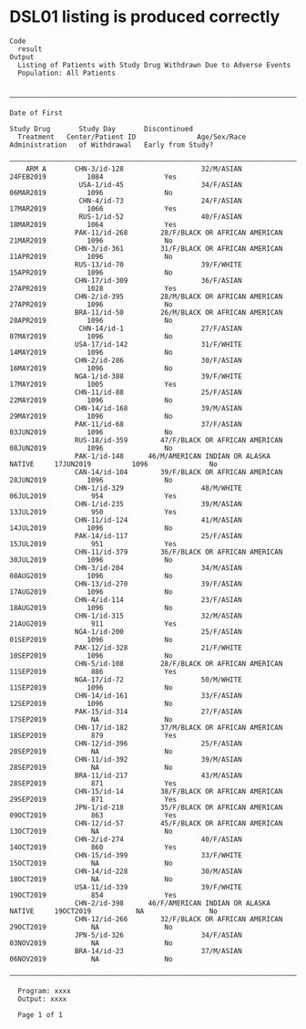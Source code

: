 # DSL01 listing is produced correctly

    Code
      result
    Output
      Listing of Patients with Study Drug Withdrawn Due to Adverse Events
      Population: All Patients
      
      ——————————————————————————————————————————————————————————————————————————————————————————————————————————————————————————
                                                                              Date of First                                     
                                                                                Study Drug       Study Day       Discontinued   
      Treatment   Center/Patient ID               Age/Sex/Race                Administration   of Withdrawal   Early from Study?
      ——————————————————————————————————————————————————————————————————————————————————————————————————————————————————————————
        ARM A       CHN-3/id-128                   32/M/ASIAN                   24FEB2019          1084               Yes       
                     USA-1/id-45                   34/F/ASIAN                   06MAR2019          1096               No        
                     CHN-4/id-73                   24/F/ASIAN                   17MAR2019          1066               Yes       
                     RUS-1/id-52                   40/F/ASIAN                   18MAR2019          1064               Yes       
                    PAK-11/id-268        28/F/BLACK OR AFRICAN AMERICAN         21MAR2019          1096               No        
                    CHN-3/id-361         31/F/BLACK OR AFRICAN AMERICAN         11APR2019          1096               No        
                    RUS-13/id-70                   39/F/WHITE                   15APR2019          1096               No        
                    CHN-17/id-309                  36/F/ASIAN                   27APR2019          1028               Yes       
                    CHN-2/id-395         28/M/BLACK OR AFRICAN AMERICAN         27APR2019          1096               No        
                    BRA-11/id-50         26/M/BLACK OR AFRICAN AMERICAN         28APR2019          1096               No        
                     CHN-14/id-1                   27/F/ASIAN                   07MAY2019          1096               No        
                    USA-17/id-142                  31/F/WHITE                   14MAY2019          1096               No        
                    CHN-2/id-286                   30/F/ASIAN                   16MAY2019          1096               No        
                    NGA-1/id-388                   39/F/WHITE                   17MAY2019          1005               Yes       
                    CHN-11/id-88                   25/F/ASIAN                   22MAY2019          1096               No        
                    CHN-14/id-168                  39/M/ASIAN                   29MAY2019          1096               No        
                    PAK-11/id-68                   37/F/ASIAN                   03JUN2019          1096               No        
                    RUS-18/id-359        47/F/BLACK OR AFRICAN AMERICAN         08JUN2019          1096               No        
                    PAK-1/id-148      46/M/AMERICAN INDIAN OR ALASKA NATIVE     17JUN2019          1096               No        
                    CAN-14/id-104        39/F/BLACK OR AFRICAN AMERICAN         28JUN2019          1096               No        
                    CHN-1/id-329                   48/M/WHITE                   06JUL2019           954               Yes       
                    CHN-1/id-235                   39/M/ASIAN                   13JUL2019           950               Yes       
                    CHN-11/id-124                  41/M/ASIAN                   14JUL2019          1096               No        
                    PAK-14/id-117                  25/F/ASIAN                   15JUL2019           951               Yes       
                    CHN-11/id-379        36/F/BLACK OR AFRICAN AMERICAN         30JUL2019          1096               No        
                    CHN-3/id-204                   34/M/ASIAN                   08AUG2019          1096               No        
                    CHN-13/id-270                  39/F/ASIAN                   17AUG2019          1096               No        
                    CHN-4/id-114                   23/F/ASIAN                   18AUG2019          1096               No        
                    CHN-1/id-315                   32/M/ASIAN                   21AUG2019           911               Yes       
                    NGA-1/id-200                   25/F/ASIAN                   01SEP2019          1096               No        
                    PAK-12/id-328                  21/F/WHITE                   10SEP2019          1096               No        
                    CHN-5/id-108         28/F/BLACK OR AFRICAN AMERICAN         11SEP2019           886               Yes       
                    NGA-17/id-72                   50/M/WHITE                   11SEP2019          1096               No        
                    CHN-14/id-161                  33/F/ASIAN                   12SEP2019          1096               No        
                    PAK-15/id-314                  27/F/ASIAN                   17SEP2019           NA                No        
                    CHN-17/id-182        37/M/BLACK OR AFRICAN AMERICAN         18SEP2019           879               Yes       
                    CHN-12/id-396                  25/F/ASIAN                   20SEP2019           NA                No        
                    CHN-11/id-392                  39/M/ASIAN                   28SEP2019           NA                No        
                    BRA-11/id-217                  43/M/ASIAN                   28SEP2019           871               Yes       
                    CHN-15/id-14         38/F/BLACK OR AFRICAN AMERICAN         29SEP2019           871               Yes       
                    JPN-1/id-218         35/F/BLACK OR AFRICAN AMERICAN         09OCT2019           863               Yes       
                    CHN-12/id-57         45/F/BLACK OR AFRICAN AMERICAN         13OCT2019           NA                No        
                    CHN-2/id-274                   40/F/ASIAN                   14OCT2019           860               Yes       
                    CHN-15/id-399                  33/F/WHITE                   15OCT2019           NA                No        
                    CHN-14/id-228                  30/M/ASIAN                   18OCT2019           NA                No        
                    USA-11/id-339                  39/F/WHITE                   19OCT2019           854               Yes       
                    CHN-2/id-398      46/F/AMERICAN INDIAN OR ALASKA NATIVE     19OCT2019           NA                No        
                    CHN-12/id-266        32/F/BLACK OR AFRICAN AMERICAN         29OCT2019           NA                No        
                    JPN-5/id-326                   34/F/ASIAN                   03NOV2019           NA                No        
                    BRA-14/id-23                   37/M/ASIAN                   06NOV2019           NA                No        
      ——————————————————————————————————————————————————————————————————————————————————————————————————————————————————————————
      
      Program: xxxx
      Output: xxxx
      
      Page 1 of 1

